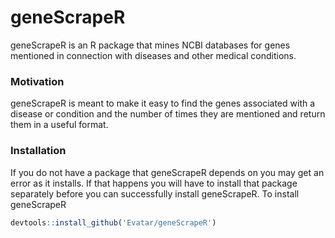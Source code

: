 # geneScrapeR

geneScrapeR is an R package that mines NCBI databases for genes mentioned in connection with diseases and other medical conditions.

### Motivation

geneScrapeR is meant to make it easy to find the genes associated with a disease or condition and the number of times they are mentioned and return them in a useful format.

### Installation

If you do not have a package that geneScrapeR depends on you may get an error as it installs. If that happens you will have to install that package separately before you can successfully install geneScrapeR.
To install geneScrapeR
```r
devtools::install_github('Evatar/geneScrapeR')
```
